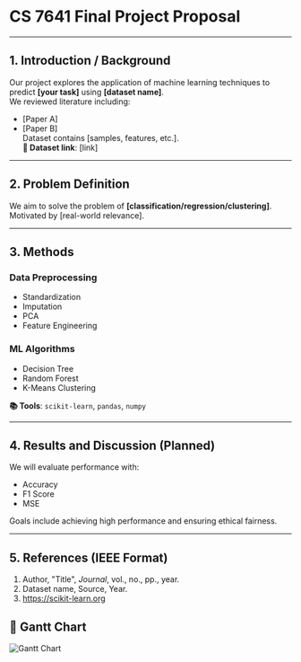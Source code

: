 # CS 7641 Final Project Proposal

---

## 1. Introduction / Background
Our project explores the application of machine learning techniques to predict **[your task]** using **[dataset name]**.  
We reviewed literature including:  
- [Paper A]  
- [Paper B]  
Dataset contains [samples, features, etc.].  
**📎 Dataset link**: [link]

---

## 2. Problem Definition
We aim to solve the problem of **[classification/regression/clustering]**.  
Motivated by [real-world relevance].

---

## 3. Methods

### Data Preprocessing
- Standardization
- Imputation
- PCA
- Feature Engineering

### ML Algorithms
- Decision Tree  
- Random Forest  
- K-Means Clustering  

**📚 Tools**: `scikit-learn`, `pandas`, `numpy`

---

## 4. Results and Discussion (Planned)
We will evaluate performance with:
- Accuracy
- F1 Score
- MSE

Goals include achieving high performance and ensuring ethical fairness.

---

## 5. References (IEEE Format)
1. Author, "Title", *Journal*, vol., no., pp., year.  
2. Dataset name, Source, Year.  
3. https://scikit-learn.org

## 📅 Gantt Chart

![Gantt Chart](images/gantt.png)


